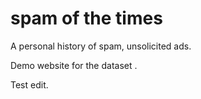 # spam of the times

A personal history of spam, unsolicited ads.

Demo website for the dataset <DATASET>.

Test edit.